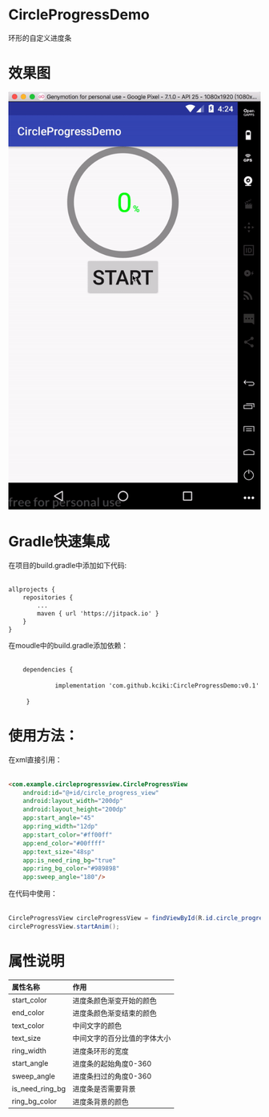 ﻿# CircleProgressDemo

  环形的自定义进度条

# 效果图

![效果预览](https://github.com/kciki/CircleProgressDemo/blob/master/gif/play.gif)

# Gradle快速集成

  在项目的build.gradle中添加如下代码:

```

allprojects {
    repositories {
        ...
        maven { url 'https://jitpack.io' }
    }
}
```



  在moudle中的build.gradle添加依赖：

```

    dependencies {

             implementation 'com.github.kciki:CircleProgressDemo:v0.1'

     }

```

# 使用方法：

  在xml直接引用：

``` html

<com.example.circleprogressview.CircleProgressView
    android:id="@+id/circle_progress_view"
    android:layout_width="200dp"
    android:layout_height="200dp"
    app:start_angle="45"
    app:ring_width="12dp"
    app:start_color="#ff00ff"
    app:end_color="#00ffff"
    app:text_size="48sp"
    app:is_need_ring_bg="true"
    app:ring_bg_color="#989898"
    app:sweep_angle="180"/>

```



在代码中使用：

``` java

CircleProgressView circleProgressView = findViewById(R.id.circle_progress_view);
circleProgressView.startAnim();
```

# 属性说明

|属性名称|作用|
|:---|:---|
|start_color|进度条颜色渐变开始的颜色|
|end_color|进度条颜色渐变结束的颜色|
|text_color|中间文字的颜色|
|text_size|中间文字的百分比值的字体大小|
|ring_width|进度条环形的宽度|
|start_angle|进度条的起始角度0-360|
|sweep_angle|进度条扫过的角度0-360|
|is_need_ring_bg|进度条是否需要背景|
|ring_bg_color|进度条背景的颜色|



